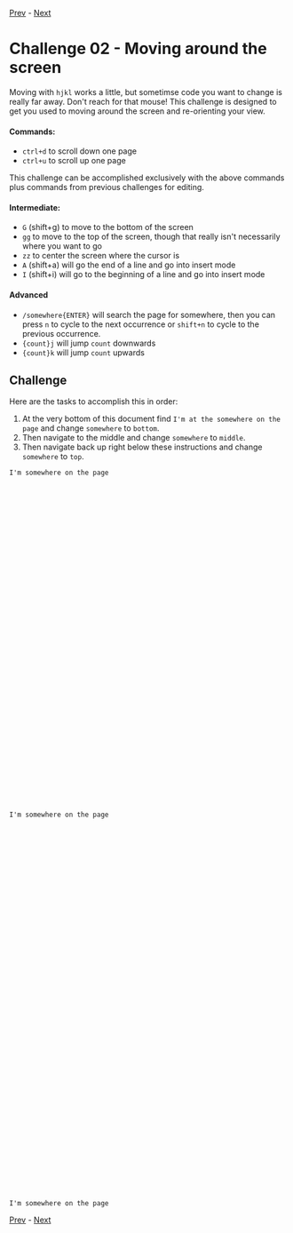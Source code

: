 [Prev](./challenge01.md) - [Next](./challenge03.md)

# Challenge 02 - Moving around the screen

Moving with `hjkl` works a little, but sometimse code you want to change is really far away.
Don't reach for that mouse!
This challenge is designed to get you used to moving around the screen and re-orienting your view.

#### Commands:
* `ctrl+d` to scroll down one page
* `ctrl+u` to scroll up one page

This challenge can be accomplished exclusively with the above commands plus commands from previous challenges for editing.

#### Intermediate:
* `G` (shift+g) to move to the bottom of the screen
* `gg` to move to the top of the screen, though that really isn't necessarily where you want to go
* `zz` to center the screen where the cursor is
* `A` (shift+a) will go the end of a line and go into insert mode
* `I` (shift+i) will go to the beginning of a line and go into insert mode

#### Advanced

* `/somewhere{ENTER}` will search the page for somewhere, then you can press `n` to cycle to the next occurrence or `shift+n` to cycle to the previous occurrence.
* `{count}j` will jump `count` downwards
* `{count}k` will jump `count` upwards

## Challenge

Here are the tasks to accomplish this in order:
1. At the very bottom of this document find `I'm at the somewhere on the page` and change `somewhere` to `bottom`.
2. Then navigate to the middle and change `somewhere` to `middle`.
3. Then navigate back up right below these instructions and change `somewhere` to `top`.

```
I'm somewhere on the page











































I'm somewhere on the page

















































I'm somewhere on the page
```

[Prev](./challenge01.md) - [Next](./challenge03.md)